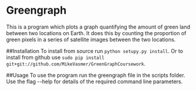 # Greengraph
This is a program which plots a graph quantifying the amount of green land between two locations on Earth. It does this by counting the proportion of green pixels in a series of satellite images between the two locations.

##Installation
To install from source run `python setupy.py install`. Or to install from github use `sudo pip install git+git://github.com/MikeVasmer/GreenGraphCoursework`.

##Usage
To use the program run the greengraph file in the scripts folder. Use the flag --help for details of the required command line parameters.
